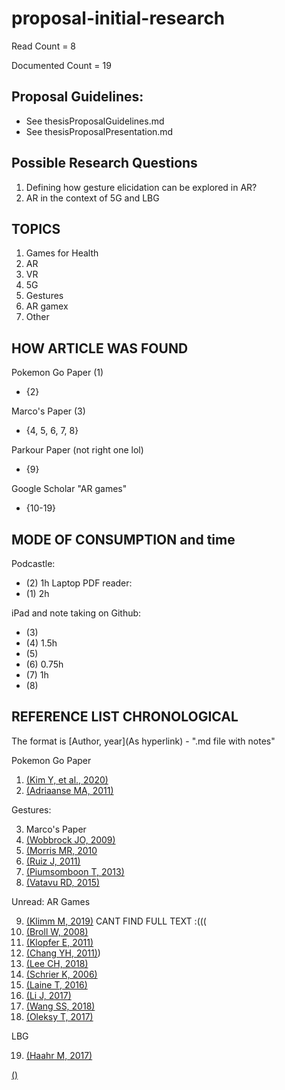 # proposal-initial-research

Read Count = 8

Documented Count = 19

## Proposal Guidelines: 

- See thesisProposalGuidelines.md
- See thesisProposalPresentation.md

## Possible Research Questions 

1. Defining how gesture elicidation can be explored in AR? 
2. AR in the context of 5G and LBG

## TOPICS 

1. Games for Health 
2. AR 
3. VR 
4. 5G
5. Gestures 
6. AR gamex
7. Other 

## HOW ARTICLE WAS FOUND 

Pokemon Go Paper (1)
 - {2}
 
Marco's Paper (3) 
- {4, 5, 6, 7, 8} 

Parkour Paper (not right one lol) 
- {9} 

Google Scholar "AR games"
- {10-19}

## MODE OF CONSUMPTION and time 

Podcastle:
- (2) 1h 
Laptop PDF reader: 
- (1) 2h

iPad and note taking on Github: 
- (3) 
- (4) 1.5h
- (5) 
- (6) 0.75h
- (7) 1h
- (8) 


## REFERENCE LIST CHRONOLOGICAL

The format is [Author, year](As hyperlink) - ".md file with notes"

Pokemon Go Paper 
1. [(Kim Y, et al., 2020)](https://dl.acm.org/doi/abs/10.1145/3313831.3376830) 
2. [(Adriaanse MA, 2011)](https://www.sciencedirect.com/science/article/pii/S0195666310005325?via%3Dihub) 

Gestures: 

3. Marco's Paper 
4. [(Wobbrock JO, 2009)](http://dl.acm.org/citation.cfm?doid=1518701.1518866)
5. [(Morris MR, 2010](https://dl.acm.org/doi/10.5555/1839214.1839260) 
6. [(Ruiz J, 2011)](http://dl.acm.org/citation.cfm?doid=1978942.1978971)
7. [(Piumsomboon T, 2013)](https://dl.acm.org/doi/10.1145/2468356.2468527) 
8. [(Vatavu RD, 2015)](https://dl.acm.org/doi/10.1145/2702123.2702223) 

Unread: AR Games

9. [(Klimm M, 2019)](https://dl.acm.org/doi/10.1145/3341215.3358249) CANT FIND FULL TEXT :(((
10. [(Broll W, 2008)](https://www.researchgate.net/publication/3210675_Toward_next-gen_mobile_AR_games)
11. [(Klopfer E, 2011)](https://www.academia.edu/30774818/Augmenting_your_own_reality_Student_authoring_of_science_based_augmented_reality_games) 
12. [(Chang YH, 2011)](https://ieeexplore.ieee.org/abstract/document/6093653)) 
13. [(Lee CH, 2018)](https://www.semanticscholar.org/paper/What-drives-stickiness-in-location-based-AR-games-Lee-Chiang/69c7545bef083fde4bf94db446d030450b8fab8a)
14. [(Schrier K, 2006)](https://www.researchgate.net/publication/234823573_Using_augmented_reality_games_to_teach_21st_century_skills)
15. [(Laine T, 2016)](https://www.researchgate.net/publication/289602126_Science_Spots_AR_a_platform_for_science_learning_games_with_augmented_reality)
16. [(Li J, 2017)](https://www.researchgate.net/publication/317801421_Augmented_Reality_Games_for_Learning_A_Literature_Review)
17. [(Wang SS, 2018)](https://journals.sagepub.com/doi/abs/10.1177/0013916518817878)
18. [(Oleksy T, 2017)](https://www.researchgate.net/publication/317392637_Catch_them_all_and_increase_your_place_attachment_The_role_of_location-based_augmented_reality_games_in_changing_people_-_place_relations)

LBG

19. [(Haahr M, 2017)](https://www.researchgate.net/publication/320886488_Creating_Location-Based_Augmented-Reality_Games_for_Cultural_Heritage)


[()]()
